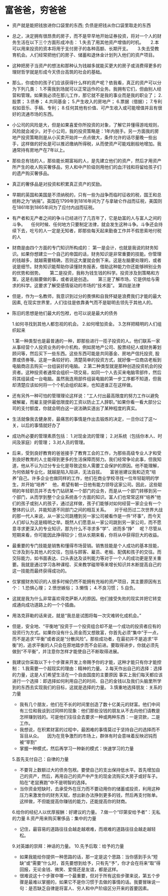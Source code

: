 # 富爸爸，穷爸爸

- 资产就是能把钱放进你口袋里的东西; 负债是把钱从你口袋里取走的东西

- 总之，决定拥有很昂贵的房子，而不是早早地开始证券投资，将对一个人的财务生活在以下三个方面形成冲击：
    1.失去了用其他资产增值的时机。 　
    2.本可以用来投资的资本将用于支付房子的各种高额、长期开支。 　
    3.失去受教育机会。人们经常把他们的房子、储蓄和退休金计划列入他们的资产项目。

- 这种把房子当资产的想法和那种认为钱越多就能买更大的房子或消费得更多的理财哲学就是形成今天债台高筑的社会的基础。

- 那么，你或你的孩子们应该获得什么样的资产呢？依我看，真正的资产可以分为下列几类：
    1.不需我到场就可以正常运作的业务。我拥有它们，但由别人经营和管理。如果我必须在那儿工作，那它就不是我的事业而是我的职业了；
    2.股票；
    3.债券；
    4.共同基金；
    5.产生收入的房地产；
    6.票据（借据）；
    7.专利权如音乐、手稿、专利；
    8.任何其他有价值、可产生收入或可能增值并且有很好的流通市场的东西。

- 小公司的风险是大，但是如果喜爱你所投资的对象，了解它并懂得游戏规则，风险就会减少。对于小公司，我的投资策略是：1年内脱手。另一方面我的房地产投资策略则是从小买卖开始并一点点做大，条件允许的话尽量晚一些出手，这样做的好处是可以推迟缴纳所得税，从而使资产可能戏剧般地增加。我通常持有房地产在7年以上。

- 那些总有钱的人，那些能长期富裕的人，是先建立他们的资产，然后才用资产所产生的收人购买奢侈品，穷人和中产阶级则用他们的血汗钱和将留给孩子们的遗产购买奢侈品。
    
- 真正的奢侈品是对投资和积累真正资产的奖励。
    
- 早期的英国和美国是不须纳税的，只有一些为战争而临时征收的税，国王和总统称之为“纳捐”。英国在1799年到1816年间为了与拿破仑作战而征税，美国则在1861年到1865年间为了应付内战而征税。

- 有产者和无产者之间的争斗已经进行了几百年了，它是劫富的人与富人之间的斗争。 　任何时候、任何地方只要制定法律，就会发生这种斗争。斗争还会持续下去，吃亏的人一定是无知者，即那些每天起来勤奋工作并不假思索地付税的人

- 财商是由四个方面的专门知识所构成的：
    第一是会计，也就是我说的财务知识。如果你想建立一个自己的帝国的话，财务知识是非常重要的技能。你管理的钱越多，就越需要精确，否则这大厦就会倒下来。这是左脑要处理的，或者说是细节。财务知识能帮助你读懂财务报表，借助这种能力你还能够辨别业务的优势和弱势。 　
    第二是投资，我称为钱生钱的科学。投资涉及到策略和方案，这是右脑要做的事，或者说是创造。 　
    第三是了解市场，它是供给与需求的科学。这要求了解受感情驱动的市场的“技术面”。
    第四是法律

- 但是，作为一名教师，我意识到过分的畏惧和自我怀疑是浪费我们才能的最大因素, 在现实世界里，人们往往是依靠勇气而不是聪明去领先于其他人的。

- 陈旧的思想是他们最大的包袱，也可以说是最大的债务

    

    1.如何寻找到其他人都忽视的机会。
    2.如何增加资金。
    3.怎样把精明的人们组织起来

    

    1.第一种类型也是最普通的一种，即那些进行一揽子投资的人。他们联系一家从事经营个人投资业务的中介机构，例如房地产公司、股票经纪人或财务筹划顾问等，然后买下一些东西。这些东西可能是共同基金、房地产信托投资, 股票或债券等。这是一条较好的、清楚简单的投资方式，就好像一位商店老板到电脑商店去购买一台组装好的电脑。
    2.第二种类型就是那种创造投资机会的投资者。这种投资者通常会组织一项交易，如同一个人去买来电脑零部件，然后将其组装成一台电脑。虽然我连用部件组装电脑的第一步工序都不知道，但我却清楚应该如何将一个个机会组织起来，也知道谁正在这样做。

    

- 还有另外一种可怕的管理理论这样说：“工人付出最高限度的努力工作以避免被解雇，而雇主提供最低限度的工资以防止工人辞职。”如果你看一看大部分公司的支付额度，你就会明白这一说法确实道出了某种程度的真实。

- 生活就像我去健身房，最痛苦的事情是作出去锻炼的决定，一旦你过了这～关，以后的事情就好办了

- 成功所必要的管理素质包括：
    1.对现金流的管理；
    2.对系统（包括你本人、时间及家庭）的管理；
    3.对人员的管理。

- 后来，受到良好教育的爸爸接手了教育工会的工作，为那些高级专业人才和受到良好教育的人士能得到更多的生活保障而努力。我们经常争论此事，但我知道，他从不认为过分专业化是导致这些人需要工会保护的原因。他不能理解，为何依越专业化，就越是陷入陷讲，无法自拔。 　富爸爸建议我和迈克“培养”自己。许多企业也做同样的工作，他们在商业学校寻找一位年轻聪明的学生，并开始“培养” 　他，希望有朝一日他有能力领导这家公司。因此，这些聪明的年轻职员并不去专门钻研某一个部门的业务，而是从一个部门转移到另一个部门，从而学到整个企业系统各个方面的知识。富人们也常常这样“培养”他们的孩子或别人的孩子，通过这样做，孩子们能够对如何经营一家企业有一个整体的认识，并能知道不同部门之间的相互关系。 　对于经历过二次世界大战的那一代人来说，从一家公司跳槽到另一家公司被看作是一件“坏事”，而今天人们却认为这是精明之举。既然人们愿意从一家公司跳到另一家公司，而不愿意寻求更深入的专业知识，那为什么不寻求多“学”、进而多“挣” 　呢？尽管从短期来看，你可能因此挣得较少；但从长期来看，你将从中获得巨大的收益。 

- 最重要的专门技能是销售和懂得市场营销。销售技能是个人成功的基本技能，它涉及到与其他人的交往，包括与顾客、雇员、老板、配偶和孩子的交往。而交际能力，如书面表达、口头表达及谈判能力等对于一个人的成功更是至关重要。我就是通过学习各种课程、买来教学磁带等来增长知识并木断提高自己的这一技能而最终获得成功的。

- 仅掌握财务知识的人很多时候仍然不能拥有充裕的资产项目，其主要原因有五个：
    1.恐惧心理；
    2.愤世嫉俗；
    3.懒惰；
    4.不良习惯；
    5.自负。

- 这就是我为什么非常喜欢得克萨斯人的原因。他们接受失败的现实并把它转变成通向成功道路上的一个个插曲。

- 用洛克菲勒的话来说，就是“我总是试图将每一次灾难转化成机会。”

- 但是，安全地、“平衡地”投资于一个投资组合却不是一个成功的投资者应有的投资行为方式。如果你没有什么资金而又想致富，你首先必须“集中”于一点，而不是追求“平衡”或者说是“分散风险”。那些成功者，在最初并不是追求“平衡”的，追求平衡的人只会在原地踏步而不会前进。要取得进步，你就必须先做到“不平衡”，并注意你怎样才能使自己不断取得进展。

- 我建议你采取以下十个步骤来开发上帝赐予你的才能，这种才能只有你才能控制：
    1.我需要一个超现实的理由：精神的力量。
    2.每天作出自己的选择：选择的力量，这是人们希望生活在一个自由国度的主要原因
        事实上我们每天都应该进行一个选择：即选择如何利用自己的时间、自己的金钱以及我们头脑里所学到的东西去实现我们的目标，这就是选择的力量。
    3.慎重地选择朋友：关系的力量

    - 我有几个朋友，他们在不长的时间里创造了数十亿美元的财富。他们中间有三位和我谈到过同样的现象：他们那些没钱的朋友从不去向他们请教是怎样赚到钱的。可是他们往往会去要求一种或两种东西：一是贷款，二是工作。
    - 我想说，在积累财富的过程中，最困难的事情莫过于坚持自己的选择而不盲目从众。 　因为在竞争激烈的市场上，群体有时会意味着反映迟钝而被“宰割”
    - 掌握一种模式，然后再学习一种新的模式：快速学习的力量 

    5.首先支付自己：自律的力量

    - 不要背上数额过大的债务包袱。要使自己的支出保持低水平。首先增加自己的资产，然后，再用自己的资产中产生的现金流购买大房子或好车子。陷在“老鼠赛跑”中不是明智的选择。
    - 当你资金短缺时，去承受外在压力而不要动用你的储蓄或投资，利用这种压力来激发你的财务天赋，想出新办法挣到更多的钱，然后再支付账单。这样做，不但能提高你赚钱的能力，还能提高你的财商。

    6.给你的经纪人以优厚报酬：好建议的力量。
    7.做一个“印第安给予者”：无私的力量
    8.资产用来购买奢侈品：集中的力量

    - 记住，最容易的道路往往会越走越艰难，而艰难的道路往往会越走越轻松。

    9.对英雄的崇拜：神话的力量。
    10.先予后取：给予的力量 

    - 如果我能给你提供一种思路的话，那一定是这个思路：当你感到手头“短缺”或“需要”什么时，首先要想到给予，只有先“予”，你才会在将来“取”得回报，无论金钱、微笑、爱情还是友谊，都是这样。
    - 很难说这十个步骤中哪一个最重要，但对于所有这些步骤来说，第五个步骤是最难以掌握的，如果它不是你习惯于去做的事情的话。我要冒昧说一句：是否缺乏自律是将富人、穷人和中产阶级区分开来的首要因素。